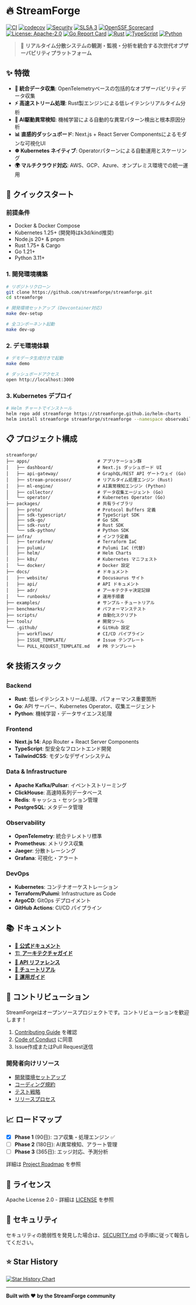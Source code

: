 # 🔥 StreamForge

[![CI](https://github.com/streamforge/streamforge/workflows/CI/badge.svg)](https://github.com/streamforge/streamforge/actions)
[![codecov](https://codecov.io/gh/streamforge/streamforge/branch/main/graph/badge.svg)](https://codecov.io/gh/streamforge/streamforge)
[![Security](https://github.com/streamforge/streamforge/workflows/Security/badge.svg)](https://github.com/streamforge/streamforge/actions)
[![SLSA 3](https://slsa.dev/images/gh-badge-level3.svg)](https://slsa.dev)
[![OpenSSF Scorecard](https://api.securityscorecards.dev/projects/github.com/streamforge/streamforge/badge)](https://securityscorecards.dev/viewer/?uri=github.com/streamforge/streamforge)
[![License: Apache-2.0](https://img.shields.io/badge/License-Apache%202.0-blue.svg)](https://opensource.org/licenses/Apache-2.0)
[![Go Report Card](https://goreportcard.com/badge/github.com/streamforge/streamforge)](https://goreportcard.com/report/github.com/streamforge/streamforge)
[![Rust](https://img.shields.io/badge/rust-1.75%2B-orange.svg)](https://www.rust-lang.org/)
[![TypeScript](https://img.shields.io/badge/typescript-5.3%2B-blue.svg)](https://www.typescriptlang.org/)
[![Python](https://img.shields.io/badge/python-3.11%2B-green.svg)](https://www.python.org/)

> 🚀 **リアルタイム分散システムの観測・監視・分析を統合する次世代オブザーバビリティプラットフォーム**

## ✨ 特徴

- **🔄 統合データ収集**: OpenTelemetryベースの包括的なオブザーバビリティデータ収集
- **⚡ 高速ストリーム処理**: Rust製エンジンによる低レイテンシリアルタイム分析
- **🤖 AI駆動異常検知**: 機械学習による自動的な異常パターン検出と根本原因分析
- **📊 直感的ダッシュボード**: Next.js + React Server Componentsによるモダンな可視化UI
- **☸️ Kubernetes ネイティブ**: Operatorパターンによる自動運用とスケーリング
- **🌍 マルチクラウド対応**: AWS、GCP、Azure、オンプレミス環境での統一運用

## 🚀 クイックスタート

### 前提条件

- Docker & Docker Compose
- Kubernetes 1.25+ (開発時はk3d/kind推奨)
- Node.js 20+ & pnpm
- Rust 1.75+ & Cargo
- Go 1.21+
- Python 3.11+

### 1. 開発環境構築

```bash
# リポジトリクローン
git clone https://github.com/streamforge/streamforge.git
cd streamforge

# 開発環境セットアップ (Devcontainer対応)
make dev-setup

# 全コンポーネント起動
make dev-up
```

### 2. デモ環境体験

```bash
# デモデータ生成付きで起動
make demo

# ダッシュボードアクセス
open http://localhost:3000
```

### 3. Kubernetes デプロイ

```bash
# Helm チャートでインストール
helm repo add streamforge https://streamforge.github.io/helm-charts
helm install streamforge streamforge/streamforge --namespace observability --create-namespace
```

## 📋 プロジェクト構成

```
streamforge/
├── apps/                          # アプリケーション群
│   ├── dashboard/                 # Next.js ダッシュボード UI
│   ├── api-gateway/               # GraphQL/REST API ゲートウェイ (Go)
│   ├── stream-processor/          # リアルタイム処理エンジン (Rust)
│   ├── ml-engine/                 # AI異常検知エンジン (Python)
│   ├── collector/                 # データ収集エージェント (Go)
│   └── operator/                  # Kubernetes Operator (Go)
├── packages/                      # 共有ライブラリ
│   ├── proto/                     # Protocol Buffers 定義
│   ├── sdk-typescript/            # TypeScript SDK
│   ├── sdk-go/                    # Go SDK
│   ├── sdk-rust/                  # Rust SDK
│   └── sdk-python/                # Python SDK
├── infra/                         # インフラ定義
│   ├── terraform/                 # Terraform IaC
│   ├── pulumi/                    # Pulumi IaC (代替)
│   ├── helm/                      # Helm Charts
│   ├── k8s/                       # Kubernetes マニフェスト
│   └── docker/                    # Docker 設定
├── docs/                          # ドキュメント
│   ├── website/                   # Docusaurus サイト
│   ├── api/                       # API ドキュメント
│   ├── adr/                       # アーキテクチャ決定記録
│   └── runbooks/                  # 運用手順書
├── examples/                      # サンプル・チュートリアル
├── benchmarks/                    # パフォーマンステスト
├── scripts/                       # 自動化スクリプト
├── tools/                         # 開発ツール
└── .github/                       # GitHub 設定
    ├── workflows/                 # CI/CD パイプライン
    ├── ISSUE_TEMPLATE/            # Issue テンプレート
    └── PULL_REQUEST_TEMPLATE.md   # PR テンプレート
```

## 🛠️ 技術スタック

### Backend
- **Rust**: 低レイテンシストリーム処理、パフォーマンス重要箇所
- **Go**: API サーバー、Kubernetes Operator、収集エージェント
- **Python**: 機械学習・データサイエンス処理

### Frontend
- **Next.js 14**: App Router + React Server Components
- **TypeScript**: 型安全なフロントエンド開発
- **TailwindCSS**: モダンなデザインシステム

### Data & Infrastructure
- **Apache Kafka/Pulsar**: イベントストリーミング
- **ClickHouse**: 高速時系列データベース
- **Redis**: キャッシュ・セッション管理
- **PostgreSQL**: メタデータ管理

### Observability
- **OpenTelemetry**: 統合テレメトリ標準
- **Prometheus**: メトリクス収集
- **Jaeger**: 分散トレーシング
- **Grafana**: 可視化・アラート

### DevOps
- **Kubernetes**: コンテナオーケストレーション
- **Terraform/Pulumi**: Infrastructure as Code
- **ArgoCD**: GitOps デプロイメント
- **GitHub Actions**: CI/CD パイプライン

## 📚 ドキュメント

- [📖 **公式ドキュメント**](https://streamforge.github.io/docs/)
- [🏗️ **アーキテクチャガイド**](./docs/architecture/)
- [🚀 **API リファレンス**](./docs/api/)
- [🎯 **チュートリアル**](./examples/)
- [🔧 **運用ガイド**](./docs/runbooks/)

## 🤝 コントリビューション

StreamForgeはオープンソースプロジェクトです。コントリビューションを歓迎します！

1. [Contributing Guide](./CONTRIBUTING.md) を確認
2. [Code of Conduct](./CODE_OF_CONDUCT.md) に同意
3. Issue作成またはPull Request送信

### 開発者向けリソース

- [開発環境セットアップ](./docs/development/setup.md)
- [コーディング規約](./docs/development/coding-standards.md)
- [テスト戦略](./docs/development/testing.md)
- [リリースプロセス](./docs/development/release.md)

## 📈 ロードマップ

- [x] **Phase 1** (90日): コア収集・処理エンジン ✅
- [ ] **Phase 2** (180日): AI異常検知、アラート管理
- [ ] **Phase 3** (365日): エッジ対応、予測分析

詳細は [Project Roadmap](https://github.com/streamforge/streamforge/projects/1) を参照

## 📄 ライセンス

Apache License 2.0 - 詳細は [LICENSE](./LICENSE) を参照

## 🔐 セキュリティ

セキュリティの脆弱性を発見した場合は、[SECURITY.md](./SECURITY.md) の手順に従って報告してください。

## ⭐ Star History

[![Star History Chart](https://api.star-history.com/svg?repos=streamforge/streamforge&type=Date)](https://star-history.com/#streamforge/streamforge&Date)

---

**Built with ❤️ by the StreamForge community** 